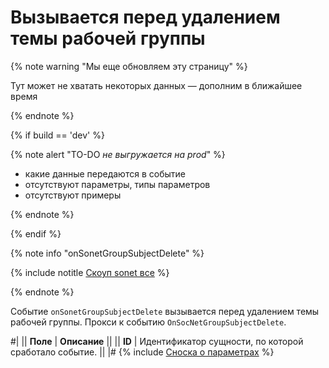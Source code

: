 # Вызывается перед удалением темы рабочей группы

{% note warning "Мы еще обновляем эту страницу" %}

Тут может не хватать некоторых данных — дополним в ближайшее время

{% endnote %}

{% if build == 'dev' %}

{% note alert "TO-DO _не выгружается на prod_" %}

- какие данные передаются в событие
- отсутствуют параметры, типы параметров
- отсутствуют примеры

{% endnote %}

{% endif %}

{% note info "onSonetGroupSubjectDelete" %}

{% include notitle [Скоуп sonet все](../_includes/scope-sonet-all.md) %}

{% endnote %}

Событие `onSonetGroupSubjectDelete` вызывается перед удалением темы рабочей группы. Прокси к событию `OnSocNetGroupSubjectDelete`.

#|
|| **Поле** | **Описание** ||
|| **ID** | Идентификатор сущности, по которой сработало событие. ||
|#
{% include [Сноска о параметрах](../../_includes/required.md) %}
